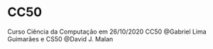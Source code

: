 # CC50
Curso Ciência da Computação em 26/10/2020 CC50 @Gabriel Lima Guimarães e CS50 @David J. Malan
